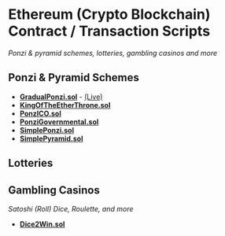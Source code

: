 # Ethereum (Crypto Blockchain) Contract / Transaction Scripts 

_Ponzi & pyramid schemes, lotteries, gambling casinos and more_



## Ponzi & Pyramid Schemes

- [**GradualPonzi.sol**](GradualPonzi.sol)   - [(Live)](https://etherscan.io/address/0xf89e29fd10716757d1d3d2997975c639c8750e92#code)
- [**KingOfTheEtherThrone.sol**](KingOfTheEtherThrone.sol)
- [**PonzICO.sol**](PonzICO.sol)
- [**PonziGovernmental.sol**](PonziGovernmental.sol)
- [**SimplePonzi.sol**](SimplePonzi.sol)
- [**SimplePyramid.sol**](SimplePyramid.sol)

## Lotteries


## Gambling Casinos

_Satoshi (Roll) Dice, Roulette, and more_

- [**Dice2Win.sol**](Dice2Win.sol)


